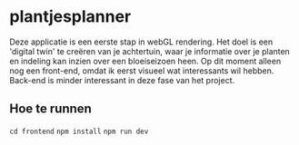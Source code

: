 # plantjesplanner

Deze applicatie is een eerste stap in webGL rendering. Het doel is een 'digital twin' te creëren van je achtertuin, waar je informatie over je planten en indeling kan inzien over een bloeiseizoen heen. Op dit moment alleen nog een front-end, omdat ik eerst visueel wat interessants wil hebben. Back-end is minder interessant in deze fase van het project.

## Hoe te runnen
``` cd frontend ```
``` npm install ```
``` npm run dev ```
